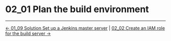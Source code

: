# 02_01 Plan the build environment

<!-- FooterStart -->
---
[← 01_09 Solution Set up a Jenkins master server](../../ch1_setting_up_jenkins/01_09_solution_set_up_a_jenkins_master_server/README.md) | [02_02 Create an IAM role for the build server →](../02_02_create_an_iam_role_for_the_build_server/README.md)
<!-- FooterEnd -->
